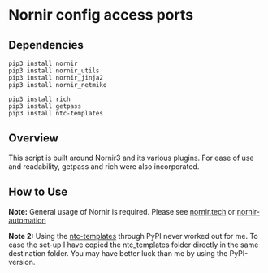 # Nornir config access ports
## Dependencies

    pip3 install nornir
    pip3 install nornir_utils
    pip3 install nornir_jinja2
    pip3 install nornir_netmiko

    pip3 install rich
    pip3 install getpass
    pip3 install ntc-templates

## Overview
This script is built around Nornir3 and its various plugins. For ease of use and readability, getpass and rich were also incorporated.


## How to Use
**Note:** General usage of Nornir is required. Please see [nornir.tech](https://nornir.tech) or [nornir-automation](https://github.com/nornir-automation/nornir/)

**Note 2:** Using the [ntc-templates](https://github.com/networktocode/ntc-templates) through PyPI never worked out for me. To ease the set-up I have copied the ntc_templates folder directly in the same destination folder. You may have better luck than me by using the PyPI-version.

